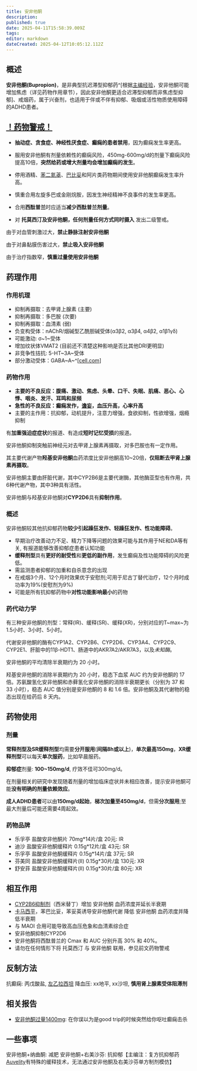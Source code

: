 ```yaml
---
title: 安非他酮
description: 
published: true
date: 2025-04-11T15:58:39.009Z
tags: 
editor: markdown
dateCreated: 2025-04-12T10:05:12.112Z
---
```


## 概述

**安非他酮(Bupropion)**，是非典型抗迟滞型抑郁药^[根据[主编经验](/report/RP148)，安非他酮可能增加焦虑（详见药物作用章节），因此安非他酮更适合迟滞型抑郁而非焦虑型抑郁]、戒烟药，属于兴奋剂，也适用于伴或不伴有抑郁、吸烟或活性物质使用障碍的ADHD患者。

## [！药物警戒！](/药物警戒.md)

- **抽动症、贪食症、神经性厌食症、癫痫的患者禁用**，因为癫痫发生率更高。
- 服用安非他酮有剂量依赖性的癫痫风险，450mg-600mg/d的剂量下癫痫风险提高10倍，**突然给药或增大剂量均会增加癫痫的发生**。

- 停用酒精、[苯二氮䓬](/drugs_meta/苯二氮䓬类药物.md)、[巴比妥](/drugs_meta/巴比妥类药物)和阿片类药物期间使用安非他酮癫痫发生率升高。

- 慎重合用左旋多巴或金刚烷胺，因发生神经精神不良事件的发生率更高。
- 合用**西酞普兰**时应适当**减少西酞普兰剂量**。
- 对 **托莫西汀及安非他酮，任何剂量任何方式同时摄入** 发出二级警戒。

由于对血管刺激过大，**禁止静脉注射安非他酮**

由于对鼻黏膜伤害过大，**禁止吸入安非他酮**

由于治疗指数窄，**慎重过量使用安非他酮**

## 药理作用
### 作用机理

- 抑制再摄取：去甲肾上腺素 (主要)
- 抑制再摄取：多巴胺 (次要)
- 抑制再摄取：血清素 (弱)
- 负变构受体：nAChR/烟碱型乙酰胆碱受体(α3β2, α3β4, α4β2, α1β1γδ)
- 可能激动: σ~1~受体
- 增加纹状体VMAT2 (目前还不清楚这种影响是否比其他DRI更明显)
- 非竞争性拮抗: 5-HT~3A~受体
- 部分激动受体：GABA~A~^[[cell.com](https://www.cell.com/biophysj/fulltext/S0006-3495(14)03578-4)]

### 药物作用

- **主要的不良反应：腹痛、激动、焦虑、头晕、口干、失眠、肌痛、恶心、心悸、咽炎、发汗、耳鸣和尿频**
- **急性的不良反应：癫痫发作，[谵妄](/drug_effect/谵妄)，血压升高，心率升高**
- 主要的主作用：抗抑郁，动机提升，注意力增强，食欲抑制，性欲增强，烟瘾抑制

有**加重强迫症症状**的报道、有造成**短时记忆受损**的报道。


安非他酮抑制突触前神经元对去甲肾上腺素再摄取，对多巴胺也有一定作用。

其主要代谢产物**羟基安非他酮**血药浓度比安非他酮高10~20倍，**仅阻断去甲肾上腺素再摄取**。

安非他酮主要由肝脏代谢，其中CYP2B6是主要代谢酶，其他酶亚型也有作用，共6种代谢产物，其中3种具有活性。

安非他酮与羟基安非他酮对**CYP2D6**具有**抑制作用**。

### 概述

安非他酮较其他抗抑郁药物**较少引起躁狂发作、轻躁狂发作、性功能障碍**。

- 早期治疗改善动力不足、精力下降等问题的效果可能与其作用于NE和DA等有关, 有报道能够改善抑郁症患者认知功能
- **缓释剂型**具有**更好的耐受性**和**更低的副作用**，发生癫痫及性功能障碍的风险更低。
- 需监测患者抑郁的加重和自杀意念的出现
- 在戒烟3个月、12个月时效果优于安慰剂;可用于尼古丁替代治疗，12个月时成功率为19%(安慰剂为9%)
- 可能是所有抗抑郁药物中**对性功能影响最小**的药物

### 药代动力学

有三种安非他酮的剂型：常释(IR)、缓释(SR)、缓释(XR)，分别对应的T~max~为1.5小时、3小时、5小时。


代谢安非他酮的酶有CYP1A2、CYP2B6、CYP2D6、CYP3A4、CYP2C9、CYP2E1、肝脏中的11β-HDT1、肠道中的AKR7A2/AKR7A3，以及*未知酶*。

安非他酮的平均清除半衰期约为 20 小时。 

羟基安非他酮的消除半衰期约为 20 小时，稳态下血浆 AUC 约为安非他酮的 17 倍。苏氨酸氢化安非他酮和赤藓氢化安非他酮的消除半衰期更长（分别为 37 和 33 小时），稳态 AUC 值分别是安非他酮的 8 和 1.6 倍。安非他酮及其代谢物的稳态出现在给药后 8 天内。

## 药物使用

### 剂量

**常释剂型及SR缓释剂型**均需要**分开服用**(**间隔8h或以上**)，**单次最高150mg**，**XR缓释剂型**可以每天**单次服药**，比如早晨服药。

**抑郁症**剂量: **100~150mg/d**, 疗效不佳可300mg/d。

在剂量相关的研究中发现随着剂量的增加临床症状并未相应改善，提示安非他酮可能**没有明确的剂量依赖效应**。

**成人ADHD患者**可以由**150mg/d起始**，**梯次加量至450mg/d**，但需**分次服用**;至最大剂量后可能还需要4周起效。

### 药物品牌

- 乐孚亭 盐酸安非他酮片 70mg*14片/盒 20元: IR
- 迪沙 盐酸安非他酮缓释片 0.15g*12片/盒 43元: SR
- 乐孚亭 盐酸安非他酮缓释片 0.15g*14片/盒 37元: SR
- 芬美同 盐酸安非他酮缓释片(II) 0.15g*30片/盒 130元: XR
- 舒安菲 盐酸安非他酮缓释片(II) 0.15g*30片/盒 80元: XR

## 相互作用

- [CYP2B6抑制剂](/t/cyp2b6抑制剂)（西米替丁）增加 安非他酮 血药浓度并延长半衰期
- [卡马西平](/drugs/卡马西平.md)，苯巴比妥，苯妥英诱导安非他酮代谢 降低 安非他酮 血药浓度并降低半衰期
- 与 MAOI 合用可能导致高血压危象和血清素综合症
- 安非他酮抑制CYP2D6
- 安非他酮将西酞普兰的 Cmax 和 AUC 分别升高 30% 和 40%。
- 请勿在任何情形下将 托莫西汀 与 安非他酮 联用，参见前文药物警戒

## 反制方法

抗癫痫: 丙戊酸盐, [左乙拉西坦](/drugs/左乙拉西坦)
降血压: xx地平, xx沙坦, **慎用肾上腺素受体阻滞剂**

## 相关报告

- [安非他酮过量1400mg](/report/RP004): 在你误以为是good trip的时候突然给你呕吐癫痫击杀

## 一些事项

安非他酮+纳曲酮: 减肥
安非他酮+右美沙芬: 抗抑郁【主编注：复方抗抑郁药[Auvelity](/drugs_meta/复方制剂.md)有特殊的缓释技术，无法通过安非他酮及右美沙芬单方制剂模仿】

